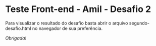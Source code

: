 # Teste Front-end - Amil - Desafio 2
Para visualizar o resultado do desafio basta abrir o arquivo segundo-desafio.html no navegador de sua preferência.

*Obrigada!*
